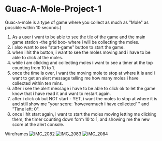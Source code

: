 # Guac-A-Mole-Project-1
Guac-a-mole is a type of game where you collect as much as "Mole" as possible within 10 seconds.)

1. As a user i want to be able to see the tile of the game and the main game station -the grid box- where i will be collecting the moles.
2. i also want to see "start-game" button to start the game.
3. when i hit the button, i want to see the moles moving and i have to be able to click at the moles.
4. while i am clicking and collecting moles i want to see a timer at the top counting from 10 to 1.
5. once the time is over, i want the moving mole to stop at where it is and i want to get an alert message telling me how many moles i have collected within ten mins.
6. after i see the alert message i have to be able to click ok to let the game know that i have read it and want to restart again.
7. after i click ok but NOT start - YET, i want the moles to stop at where it is and still show me "your score: 'howevermuch i have collected' " and "Time left: 0".
8. once i hit start again, i want to start the moles moving letting me clicking them, the timer counting down form 10 to 1, and showing me the new score at the alert console. 

Wireframes
![IMG_2082](https://media.git.generalassemb.ly/user/43803/files/e177f668-da02-48ef-a479-a3019c0df2b6)
![IMG_2083](https://media.git.generalassemb.ly/user/43803/files/16cd9b30-c7af-48b0-9add-ed96c6abf970)
![IMG_2084](https://media.git.generalassemb.ly/user/43803/files/7fe81d71-51bd-4b25-8a69-080c5a3d4876)

